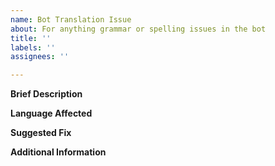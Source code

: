 ```yaml
---
name: Bot Translation Issue
about: For anything grammar or spelling issues in the bot
title: ''
labels: ''
assignees: ''

---
```


**Brief Description**


**Language Affected**


**Suggested Fix**


**Additional Information**


